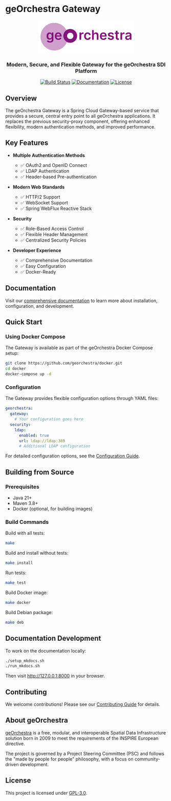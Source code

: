 # geOrchestra Gateway

<div align="center">
  <img src="docs/assets/images/georchestra-logo.svg" alt="geOrchestra Logo" width="300"/>
  <h3>Modern, Secure, and Flexible Gateway for the geOrchestra SDI Platform</h3>
</div>

<p align="center">
  <a href="https://github.com/georchestra/georchestra-gateway/actions"><img src="https://github.com/georchestra/georchestra-gateway/actions/workflows/maven.yml/badge.svg" alt="Build Status"></a>
  <a href="https://docs.georchestra.org/gateway/"><img src="https://img.shields.io/badge/docs-latest-blue" alt="Documentation"></a>
  <a href="https://github.com/georchestra/georchestra-gateway/blob/main/LICENSE.txt"><img src="https://img.shields.io/github/license/georchestra/georchestra-gateway" alt="License"></a>
</p>

## Overview

The geOrchestra Gateway is a Spring Cloud Gateway-based service that provides a secure, central entry point to all geOrchestra applications. It replaces the previous security-proxy component, offering enhanced flexibility, modern authentication methods, and improved performance.

## Key Features

- **Multiple Authentication Methods**
  - ✅ OAuth2 and OpenID Connect
  - ✅ LDAP Authentication
  - ✅ Header-based Pre-authentication
  
- **Modern Web Standards**
  - ✅ HTTP/2 Support
  - ✅ WebSocket Support
  - ✅ Spring WebFlux Reactive Stack
  
- **Security**
  - ✅ Role-Based Access Control
  - ✅ Flexible Header Management
  - ✅ Centralized Security Policies
  
- **Developer Experience**
  - ✅ Comprehensive Documentation
  - ✅ Easy Configuration
  - ✅ Docker-Ready

## Documentation

Visit our [comprehensive documentation](https://docs.georchestra.org/gateway/) to learn more about installation, configuration, and development.

## Quick Start

### Using Docker Compose

The Gateway is available as part of the geOrchestra Docker Compose setup:

```bash
git clone https://github.com/georchestra/docker.git
cd docker
docker-compose up -d
```

### Configuration

The Gateway provides flexible configuration options through YAML files:

```yaml
georchestra:
  gateway:
    # Your configuration goes here
  security:
    ldap:
      enabled: true
      url: ldap://ldap:389
      # Additional LDAP configuration
```

For detailed configuration options, see the [Configuration Guide](https://docs.georchestra.org/gateway/user_guide/configuration/).

## Building from Source

### Prerequisites

- Java 21+
- Maven 3.8+
- Docker (optional, for building images)

### Build Commands

Build with all tests:
```bash
make
```

Build and install without tests:
```bash
make install
```

Run tests:
```bash
make test
```

Build Docker image:
```bash
make docker
```

Build Debian package:
```bash
make deb
```

## Documentation Development

To work on the documentation locally:

```bash
./setup_mkdocs.sh
./run_mkdocs.sh
```

Then visit http://127.0.0.1:8000 in your browser.

## Contributing

We welcome contributions! Please see our [Contributing Guide](https://docs.georchestra.org/gateway/developer_guide/contributing/) for details.

## About geOrchestra

[geOrchestra](https://www.georchestra.org/) is a free, modular, and interoperable Spatial Data Infrastructure solution born in 2009 to meet the requirements of the INSPIRE European directive.

The project is governed by a Project Steering Committee (PSC) and follows the "made by people for people" philosophy, with a focus on community-driven development.

## License

This project is licensed under [GPL-3.0](LICENSE.txt).